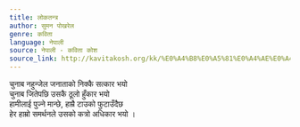 ```yaml
---
title: लोकतन्त्र
author: सुमन पोखरेल
genre: कविता
language: नेपाली
source: नेपाली - कविता कोश
source_link: http://kavitakosh.org/kk/%E0%A4%B8%E0%A5%81%E0%A4%AE%E0%A4%A8_%E0%A4%AA%E0%A5%8B%E0%A4%96%E0%A4%B0%E0%A5%87%E0%A4%B2
---
```


चुनाब नहुन्जेल जनाताको निक्कै सत्कार भयो  
चुनाब जितेपछि उसकै ठूलो हुँकार भयो  
हामीलाई पुज्ने मान्छे, हाम्रै टाउको फुटाउँदैछ  
हेर हाम्रो समर्थनले उसको कत्रो अधिकार भयो ।
